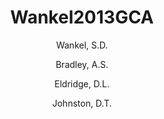 ---
layout: publication
title: Wankel2013GCA
category: journalpub
permalink: /publications/Wankel2013GCA
author: 
 - Wankel, S.D. 
 - Bradley, A.S. 
 - Eldridge, D.L. 
 - Johnston, D.T. 
pubtitle:  "Experimental determination of the equilibrium isotope effect between water and sulfite: implications for kinetic isotope fractionation in the sulphate reduction network"
journal: in review 
year: 2013
publink:
---